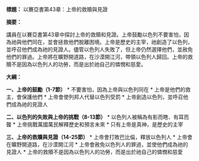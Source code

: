 **標題：** 以賽亞書第43章：上帝的救贖與見證

**摘要：**

講員在以賽亞書第43章中探討上帝的救贖和見證。上帝鼓勵以色列不要害怕，因為祂與他們同在，並會拯救他們脫離困境。上帝是歷史的主宰，祂創造了以色列，並呼召他們成為祂的見證人。儘管以色列人失敗了，但上帝仍然選擇他們，並赦免他們的罪過。上帝將在曠野開道路，在沙漠開江河，帶領以色列人歸回。上帝的救贖不是因為以色列人的功勞，而是出於祂自己的憐憫和慈愛。

**大綱：**

**一、上帝的鼓勵（1-7節）**
    * 不要害怕，因為上帝與以色列同在
    * 上帝是他們的救主，會保護他們
    * 上帝會使列邦人代替以色列受罰
    * 上帝創造以色列，並呼召他們成為祂的見證人

**二、以色列的失敗與上帝的挑戰（8-13節）**
    * 以色列人被稱為有影而瞎、有耳而聾
    * 上帝挑戰萬國萬民解釋歷史和預言未來
    * 只有上帝是真神，是歷史的主宰

**三、上帝的救贖與見證（14-25節）**
    * 上帝會打敗巴比倫，釋放以色列人
    * 上帝會在曠野開道路，在沙漠開江河
    * 上帝會赦免以色列人的罪過，並使他們成為祂的見證人
    * 上帝的救贖不是因為以色列人的功勞，而是出於祂自己的憐憫和慈愛